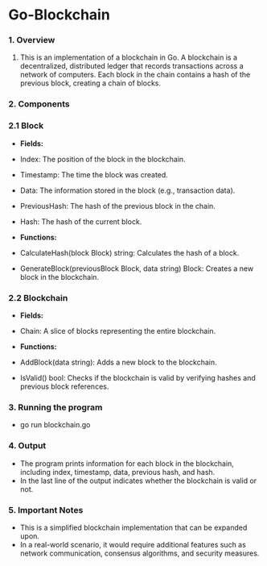 # Go-Blockchain

### 1. Overview

1. This is an implementation of a blockchain in Go. A blockchain is a decentralized, distributed ledger that records transactions across a network of computers. Each block in the chain contains a hash of the previous block, creating a chain of blocks.

### 2.  Components
### 2.1 Block
- **Fields:**

- Index: The position of the block in the blockchain.
- Timestamp: The time the block was created.
- Data: The information stored in the block (e.g., transaction data).
- PreviousHash: The hash of the previous block in the chain.
- Hash: The hash of the current block.
- **Functions:**

- CalculateHash(block Block) string: Calculates the hash of a block.
- GenerateBlock(previousBlock Block, data string) Block: Creates a new block in the blockchain.

### 2.2 Blockchain
- **Fields:**

- Chain: A slice of blocks representing the entire blockchain.
- **Functions:**

- AddBlock(data string): Adds a new block to the blockchain.
- IsValid() bool: Checks if the blockchain is valid by verifying hashes and previous block references.

### 3. Running the program
   - go run blockchain.go

### 4. Output
- The program prints information for each block in the blockchain, including index, timestamp, data, previous hash, and hash.
- In the last line of the output indicates whether the blockchain is valid or not.

### 5. Important Notes
- This is a simplified blockchain implementation that can be expanded upon.
- In a real-world scenario, it would require additional features such as network communication, consensus algorithms, and security measures.
